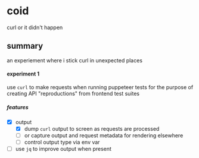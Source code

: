 # coid

curl or it didn't happen

## summary

an experiement where i stick curl in unexpected places

#### experiment 1

use `curl` to make requests when running puppeteer tests for the purpose of creating API "reproductions" from frontend test suites

##### features

- [x] output
  - [x] dump `curl` output to screen as requests are processed
  - [ ] or capture output and request metadata for rendering elsewhere
  - [ ] control output type via env var
- [ ] use `jq` to improve output when present
